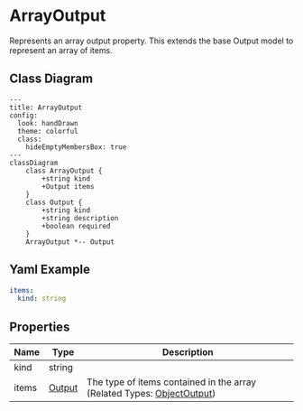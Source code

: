 # ArrayOutput

Represents an array output property.
This extends the base Output model to represent an array of items.

## Class Diagram

```mermaid
---
title: ArrayOutput
config:
  look: handDrawn
  theme: colorful
  class:
    hideEmptyMembersBox: true
---
classDiagram
    class ArrayOutput {
        +string kind
        +Output items
    }
    class Output {
        +string kind
        +string description
        +boolean required
    }
    ArrayOutput *-- Output
```

## Yaml Example

```yaml
items:
  kind: string

```

## Properties

| Name | Type | Description |
| ---- | ---- | ----------- |
| kind | string |   |
| items | [Output](Output.md) | The type of items contained in the array (Related Types: [ObjectOutput](ObjectOutput.md)) |
